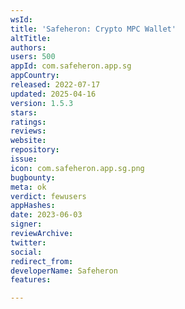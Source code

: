 ```yaml
---
wsId: 
title: 'Safeheron: Crypto MPC Wallet'
altTitle: 
authors: 
users: 500
appId: com.safeheron.app.sg
appCountry: 
released: 2022-07-17
updated: 2025-04-16
version: 1.5.3
stars: 
ratings: 
reviews: 
website: 
repository: 
issue: 
icon: com.safeheron.app.sg.png
bugbounty: 
meta: ok
verdict: fewusers
appHashes: 
date: 2023-06-03
signer: 
reviewArchive: 
twitter: 
social: 
redirect_from: 
developerName: Safeheron
features: 

---
```


